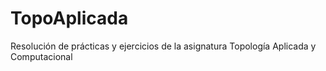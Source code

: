# TopoAplicada
Resolución de prácticas y ejercicios de la asignatura Topología Aplicada y Computacional
